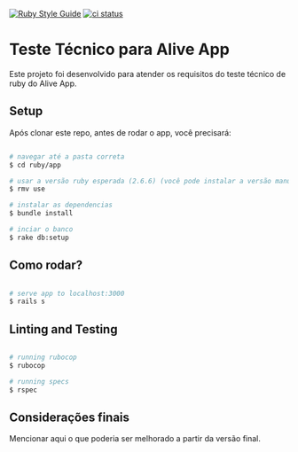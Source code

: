 [![Ruby Style Guide](https://img.shields.io/badge/code_style-rubocop-brightgreen.svg)](https://github.com/rubocop-hq/rubocop) <a href="https://github.com/luciandavila/hiring/actions?query=workflow%3Aci"><img alt="ci status" src="https://github.com/luciandavila/hiring/workflows/ci/badge.svg"></a>

# Teste Técnico para Alive App

Este projeto foi desenvolvido para atender os requisitos do teste técnico de ruby do Alive App.

## Setup

Após clonar este repo, antes de rodar o app, você precisará:
```bash

# navegar até a pasta correta
$ cd ruby/app

# usar a versão ruby esperada (2.6.6) (você pode instalar a versão manualmente caso deseje)
$ rmv use

# instalar as dependencias
$ bundle install

# inciar o banco
$ rake db:setup

```

## Como rodar?

```bash

# serve app to localhost:3000
$ rails s
```

## Linting and Testing

```bash

# running rubocop
$ rubocop

# running specs
$ rspec
```

## Considerações finais

Mencionar aqui o que poderia ser melhorado a partir da versão final.
